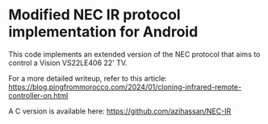 # Modified NEC IR protocol implementation for Android

This code implements an extended version of the NEC protocol that aims to control a Vision VS22LE406 22' TV.

For a more detailed writeup, refer to this article: https://blog.pingfrommorocco.com/2024/01/cloning-infrared-remote-controller-on.html

A C version is available here: https://github.com/azihassan/NEC-IR
